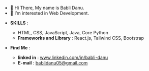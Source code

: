 - 👋 Hi There, My name is Babli Danu.
- 👀 I’m interested in Web Development.
* **SKILLS** :
   + HTML,  CSS, JavaScript, Java, Core Python
  * **Frameworks and Library** :  React.js, Tailwind CSS, Bootstrap 

* **Find Me** :
    - **linked in** : www.linkedin.com/in/babli-danu
    - **E-mail** : bablidanu05@gmail.com

